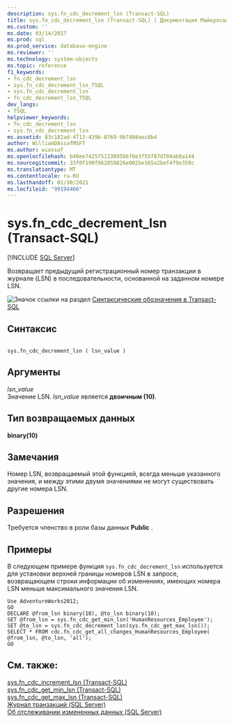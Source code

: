 ```yaml
---
description: sys.fn_cdc_decrement_lsn (Transact-SQL)
title: sys.fn_cdc_decrement_lsn (Transact-SQL) | Документация Майкрософт
ms.custom: ''
ms.date: 03/14/2017
ms.prod: sql
ms.prod_service: database-engine
ms.reviewer: ''
ms.technology: system-objects
ms.topic: reference
f1_keywords:
- fn_cdc_decrement_lsn
- sys.fn_cdc_decrement_lsn_TSQL
- sys.fn_cdc_decrement_lsn
- fn_cdc_decrement_lsn_TSQL
dev_langs:
- TSQL
helpviewer_keywords:
- fn_cdc_decrement_lsn
- sys.fn_cdc_decrement_lsn
ms.assetid: 83c182ad-4713-439b-8769-9b7408aec8b4
author: WilliamDAssafMSFT
ms.author: wiassaf
ms.openlocfilehash: b40ee742575133895b6f0e3f55f87d784ab0a144
ms.sourcegitcommit: 33f0f190f962059826e002be165a2bef4f9e350c
ms.translationtype: MT
ms.contentlocale: ru-RU
ms.lasthandoff: 01/30/2021
ms.locfileid: "99194466"
---
```

# <a name="sysfn_cdc_decrement_lsn-transact-sql"></a>sys.fn_cdc_decrement_lsn (Transact-SQL)
[!INCLUDE [SQL Server](../../includes/applies-to-version/sqlserver.md)]

  Возвращает предыдущий регистрационный номер транзакции в журнале (LSN) в последовательности, основанной на заданном номере LSN.  
  
 ![Значок ссылки на раздел](../../database-engine/configure-windows/media/topic-link.gif "Значок ссылки на раздел") [Синтаксические обозначения в Transact-SQL](../../t-sql/language-elements/transact-sql-syntax-conventions-transact-sql.md)  
  
## <a name="syntax"></a>Синтаксис  
  
```  
  
sys.fn_cdc_decrement_lsn ( lsn_value )  
```  
  
## <a name="arguments"></a>Аргументы  
 *lsn_value*  
 Значение LSN. *lsn_value* является **двоичным (10)**.  
  
## <a name="return-type"></a>Тип возвращаемых данных  
 **binary(10)**  
  
## <a name="remarks"></a>Замечания  
 Номер LSN, возвращаемый этой функцией, всегда меньше указанного значения, и между этими двумя значениями не могут существовать другие номера LSN.  
  
## <a name="permissions"></a>Разрешения  
 Требуется членство в роли базы данных **Public** .  
  
## <a name="examples"></a>Примеры  
 В следующем примере функция `sys.fn_cdc_decrement_lsn` используется для установки верхней границы номеров LSN в запросе, возвращающем строки информации об изменениях, имеющих номера LSN меньше максимального значения LSN.  
  
```  
Use AdventureWorks2012;  
GO  
DECLARE @from_lsn binary(10), @to_lsn binary(10);  
SET @from_lsn = sys.fn_cdc_get_min_lsn('HumanResources_Employee');  
SET @to_lsn = sys.fn_cdc_decrement_lsn(sys.fn_cdc_get_max_lsn());  
SELECT * FROM cdc.fn_cdc_get_all_changes_HumanResources_Employee( @from_lsn, @to_lsn, 'all');   
GO  
```  
  
## <a name="see-also"></a>См. также:  
 [sys.fn_cdc_increment_lsn &#40;Transact-SQL&#41;](../../relational-databases/system-functions/sys-fn-cdc-increment-lsn-transact-sql.md)   
 [sys.fn_cdc_get_min_lsn &#40;Transact-SQL&#41;](../../relational-databases/system-functions/sys-fn-cdc-get-min-lsn-transact-sql.md)   
 [sys.fn_cdc_get_max_lsn &#40;Transact-SQL&#41;](../../relational-databases/system-functions/sys-fn-cdc-get-max-lsn-transact-sql.md)   
 [Журнал транзакций (SQL Server)](../../relational-databases/logs/the-transaction-log-sql-server.md)   
 [Об отслеживании измененных данных (SQL Server)](../../relational-databases/track-changes/about-change-data-capture-sql-server.md)  
  
  
